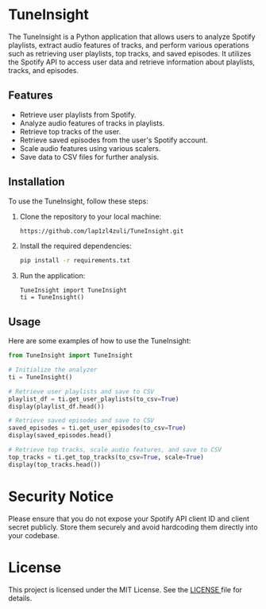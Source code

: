 # TuneInsight

The TuneInsight is a Python application that allows users to analyze Spotify playlists, extract audio features of tracks, and perform various operations such as retrieving user playlists, top tracks, and saved episodes. It utilizes the Spotify API to access user data and retrieve information about playlists, tracks, and episodes.

## Features

- Retrieve user playlists from Spotify.
- Analyze audio features of tracks in playlists.
- Retrieve top tracks of the user.
- Retrieve saved episodes from the user's Spotify account.
- Scale audio features using various scalers.
- Save data to CSV files for further analysis.

## Installation

To use the TuneInsight, follow these steps:

1. Clone the repository to your local machine:

   ```bash
   https://github.com/lap1zl4zuli/TuneInsight.git
   ```
2. Install the required dependencies:

   ```bash
   pip install -r requirements.txt
   ```
3. Run the application:

   ```bashfrom
   TuneInsight import TuneInsight
   ti = TuneInsight()
   ```

## Usage

Here are some examples of how to use the TuneInsight:

```python
from TuneInsight import TuneInsight

# Initialize the analyzer
ti = TuneInsight()

# Retrieve user playlists and save to CSV
playlist_df = ti.get_user_playlists(to_csv=True)
display(playlist_df.head())

# Retrieve saved episodes and save to CSV
saved_episodes = ti.get_user_episodes(to_csv=True)
display(saved_episodes.head()

# Retrieve top tracks, scale audio features, and save to CSV
top_tracks = ti.get_top_tracks(to_csv=True, scale=True)
display(top_tracks.head())
```

# Security Notice

Please ensure that you do not expose your Spotify API client ID and client secret publicly. Store them securely and avoid hardcoding them directly into your codebase.

# License

This project is licensed under the MIT License. See the [LICENSE ](LICENSE)file for details.
